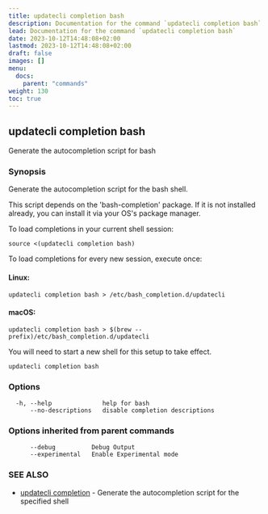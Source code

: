 ```yaml
---
title: updatecli completion bash
description: Documentation for the command `updatecli completion bash`
lead: Documentation for the command `updatecli completion bash`
date: 2023-10-12T14:48:08+02:00
lastmod: 2023-10-12T14:48:08+02:00
draft: false
images: []
menu:
  docs:
    parent: "commands"
weight: 130
toc: true
---
```


## updatecli completion bash

Generate the autocompletion script for bash

### Synopsis

Generate the autocompletion script for the bash shell.

This script depends on the 'bash-completion' package.
If it is not installed already, you can install it via your OS's package manager.

To load completions in your current shell session:

	source <(updatecli completion bash)

To load completions for every new session, execute once:

#### Linux:

	updatecli completion bash > /etc/bash_completion.d/updatecli

#### macOS:

	updatecli completion bash > $(brew --prefix)/etc/bash_completion.d/updatecli

You will need to start a new shell for this setup to take effect.


```
updatecli completion bash
```

### Options

```
  -h, --help              help for bash
      --no-descriptions   disable completion descriptions
```

### Options inherited from parent commands

```
      --debug          Debug Output
      --experimental   Enable Experimental mode
```

### SEE ALSO

* [updatecli completion](/docs/commands/updatecli_completion)	 - Generate the autocompletion script for the specified shell

